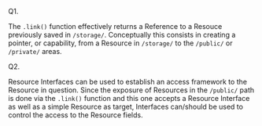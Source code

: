 Q1.

The <code>.link()</code> function effectively returns a Reference to a Resouce previously saved in <code>/storage/</code>. Conceptually this consists in creating a pointer, or capability, from a Resource in <code>/storage/</code> to the <code>/public/</code> or <code>/private/</code> areas.

Q2.

Resource Interfaces can be used to establish an access framework to the Resource in question. Since the exposure of Resources in the <code>/public/</code> path is done via the <code>.link()</code> function and this one accepts a Resource Interface as well as a simple Resource as target, Interfaces can/should be used to control the access to the Resource fields. 
